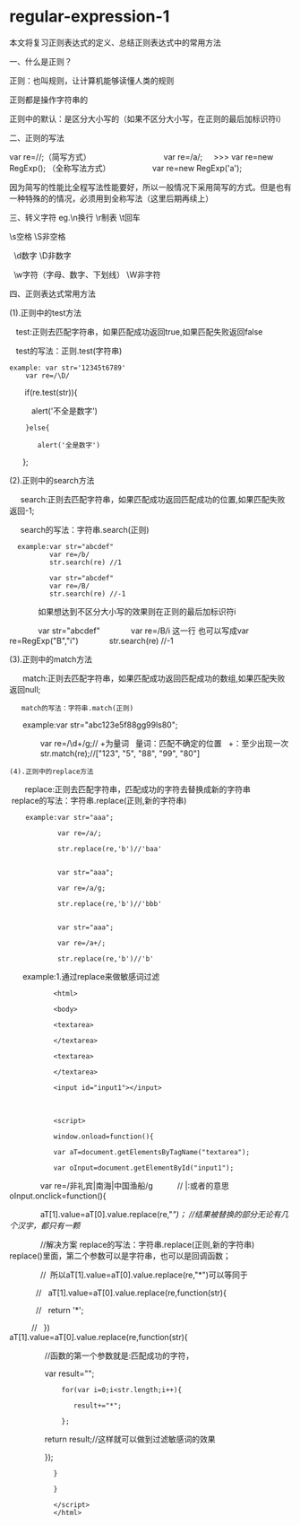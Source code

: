 # regular-expression-1
本文将复习正则表达式的定义、总结正则表达式中的常用方法

一、什么是正则？

正则：也叫规则，让计算机能够读懂人类的规则

正则都是操作字符串的

正则中的默认：是区分大小写的（如果不区分大小写，在正则的最后加标识符i）

二、正则的写法

var re=//;（简写方式）                                           var re=/a/;     
                                              >>>
var re=new RegExp();  （全称写法方式）                           var re=new RegExp('a');

因为简写的性能比全程写法性能要好，所以一般情况下采用简写的方式。但是也有一种特殊的的情况，必须用到全称写法（这里后期再续上）

三、转义字符
eg.\n换行 \r制表 \t回车

   \s空格 \S非空格   
   
   \d数字 \D非数字
   
   \w字符（字母、数字、下划线） \W非字符

四、正则表达式常用方法

(1).正则中的test方法
 
    test:正则去匹配字符串，如果匹配成功返回true,如果匹配失败返回false
    
    test的写法：正则.test(字符串)
    
    example: var str='12345t6789'
        var re=/\D/
        if(re.test(str)){
        
           alert('不全是数字')
        
        }else{
        
           alert('全是数字')
        
        };
        
  (2).正则中的search方法  
      
      search:正则去匹配字符串，如果匹配成功返回匹配成功的位置,如果匹配失败返回-1;
    
      search的写法：字符串.search(正则)
      
      example:var str="abcdef"
              var re=/b/
              str.search(re) //1
                                          
              var str="abcdef"
              var re=/B/
              str.search(re) //-1
                            
              如果想达到不区分大小写的效果则在正则的最后加标识符i
              
              var str="abcdef"
              var re=/B/i 这一行 也可以写成var re=RegExp("B","i")
              str.search(re) //-1
              
              
   (3).正则中的match方法     
   
       match:正则去匹配字符串，如果匹配成功返回匹配成功的数组,如果匹配失败返回null;
       
       match的写法：字符串.match(正则)
       
       example:var str="abc123e5f88gg99ls80";
               
               var re=/\d+/g;// +为量词    量词：匹配不确定的位置   +：至少出现一次
               
               str.match(re);//["123", "5", "88", "99", "80"]
               
               
    (4).正则中的replace方法   
        
        replace:正则去匹配字符串，匹配成功的字符去替换成新的字符串
       
        replace的写法：字符串.replace(正则,新的字符串)
        
        example:var str="aaa";
                
                var re=/a/;
                
                str.replace(re,'b')//'baa'
                
                
                var str="aaa";
                
                var re=/a/g;
                
                str.replace(re,'b')//'bbb'
                
                
                var str="aaa";
                
                var re=/a+/;
                
                str.replace(re,'b')//'b'
                
       example:1.通过replace来做敏感词过滤
               
               <html>
               
               <body>
               
               <textarea>
               
               </textarea>
               
               <textarea>
               
               </textarea>
               
               <input id="input1"></input>
               
               </body>
               
               <script>
               
               window.onload=function(){
               
               var aT=document.getElementsByTagName("textarea");
               
               var oInput=document.getElementById("input1");
               
               var re=/非礼宾|南海|中国渔船/g           //  |:或者的意思
               
               oInput.onclick=function(){
               
               aT[1].value=aT[0].value.replace(re,"*")；  //结果被替换的部分无论有几个汉字，都只有一颗*
               
               //解决方案 replace的写法：字符串.replace(正则,新的字符串)   replace()里面，第二个参数可以是字符串，也可以是回调函数；
               
               //  所以aT[1].value=aT[0].value.replace(re,"*")可以等同于 
               
              //   aT[1].value=aT[0].value.replace(re,function(str){ 
              
              //   return '*';   
              
             //    })
                 
                 aT[1].value=aT[0].value.replace(re,function(str){
                 
                 //函数的第一个参数就是:匹配成功的字符，
                 
                 var result="";
                 
                 for(var i=0;i<str.length;i++){
                 
                    result+="*";
                    
                 };
                 
                 return result;//这样就可以做到过滤敏感词的效果
                 
                 }); 
                 
               }
               
               }
               
               </script>
               </html>
       
               
                
                
                
       
               
       
       
       
       
       
              
              
  
        
        
    
    
